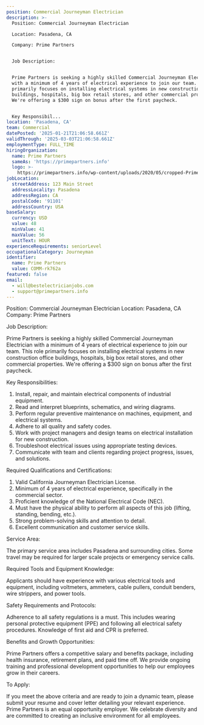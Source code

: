 ```yaml
---
position: Commercial Journeyman Electrician
description: >-
  Position: Commercial Journeyman Electrician

  Location: Pasadena, CA

  Company: Prime Partners


  Job Description:


  Prime Partners is seeking a highly skilled Commercial Journeyman Electrician
  with a minimum of 4 years of electrical experience to join our team. This role
  primarily focuses on installing electrical systems in new construction office
  buildings, hospitals, big box retail stores, and other commercial properties.
  We're offering a $300 sign on bonus after the first paycheck.


  Key Responsibil...
location: 'Pasadena, CA'
team: Commercial
datePosted: '2025-01-21T21:06:58.661Z'
validThrough: '2025-03-03T21:06:58.661Z'
employmentType: FULL_TIME
hiringOrganization:
  name: Prime Partners
  sameAs: 'https://primepartners.info'
  logo: >-
    https://primepartners.info/wp-content/uploads/2020/05/cropped-Prime-Partners-Logo-NO-BG-1-1.png
jobLocation:
  streetAddress: 123 Main Street
  addressLocality: Pasadena
  addressRegion: CA
  postalCode: '91101'
  addressCountry: USA
baseSalary:
  currency: USD
  value: 48
  minValue: 41
  maxValue: 56
  unitText: HOUR
experienceRequirements: seniorLevel
occupationalCategory: Journeyman
identifier:
  name: Prime Partners
  value: COMM-rk762a
featured: false
email:
  - will@bestelectricianjobs.com
  - support@primepartners.info
---
```




Position: Commercial Journeyman Electrician
Location: Pasadena, CA
Company: Prime Partners

Job Description:

Prime Partners is seeking a highly skilled Commercial Journeyman Electrician with a minimum of 4 years of electrical experience to join our team. This role primarily focuses on installing electrical systems in new construction office buildings, hospitals, big box retail stores, and other commercial properties. We're offering a $300 sign on bonus after the first paycheck.

Key Responsibilities:

1. Install, repair, and maintain electrical components of industrial equipment.
2. Read and interpret blueprints, schematics, and wiring diagrams.
3. Perform regular preventive maintenance on machines, equipment, and electrical systems.
4. Adhere to all quality and safety codes.
5. Work with project managers and design teams on electrical installation for new construction.
6. Troubleshoot electrical issues using appropriate testing devices.
7. Communicate with team and clients regarding project progress, issues, and solutions.

Required Qualifications and Certifications:

1. Valid California Journeyman Electrician License.
2. Minimum of 4 years of electrical experience, specifically in the commercial sector.
3. Proficient knowledge of the National Electrical Code (NEC).
4. Must have the physical ability to perform all aspects of this job (lifting, standing, bending, etc.).
5. Strong problem-solving skills and attention to detail.
6. Excellent communication and customer service skills.

Service Area:

The primary service area includes Pasadena and surrounding cities. Some travel may be required for larger scale projects or emergency service calls.

Required Tools and Equipment Knowledge:

Applicants should have experience with various electrical tools and equipment, including voltmeters, ammeters, cable pullers, conduit benders, wire strippers, and power tools.

Safety Requirements and Protocols:

Adherence to all safety regulations is a must. This includes wearing personal protective equipment (PPE) and following all electrical safety procedures. Knowledge of first aid and CPR is preferred.

Benefits and Growth Opportunities:

Prime Partners offers a competitive salary and benefits package, including health insurance, retirement plans, and paid time off. We provide ongoing training and professional development opportunities to help our employees grow in their careers.

To Apply:

If you meet the above criteria and are ready to join a dynamic team, please submit your resume and cover letter detailing your relevant experience. Prime Partners is an equal opportunity employer. We celebrate diversity and are committed to creating an inclusive environment for all employees.
